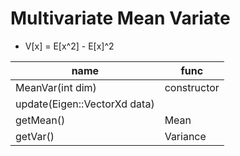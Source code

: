 # Multivariate Mean Variate
* V[x] = E[x^2] - E[x]^2

| name                         | func        |
| ---------------------------- | ----------- |
| MeanVar(int dim)             | constructor |
| update(Eigen::VectorXd data) |             |
| getMean()                    | Mean        |
| getVar()                     | Variance    |
